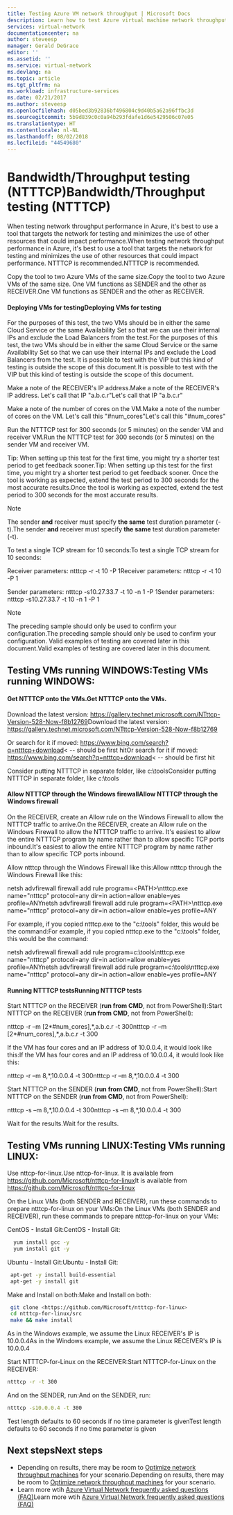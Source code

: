 ```yaml
---
title: Testing Azure VM network throughput | Microsoft Docs
description: Learn how to test Azure virtual machine network throughput.
services: virtual-network
documentationcenter: na
author: steveesp
manager: Gerald DeGrace
editor: ''
ms.assetid: ''
ms.service: virtual-network
ms.devlang: na
ms.topic: article
ms.tgt_pltfrm: na
ms.workload: infrastructure-services
ms.date: 02/21/2017
ms.author: steveesp
ms.openlocfilehash: d05bed3b92836bf496804c9d40b5a62a96ffbc3d
ms.sourcegitcommit: 5b9d839c0c0a94b293fdafe1d6e5429506c07e05
ms.translationtype: HT
ms.contentlocale: nl-NL
ms.lasthandoff: 08/02/2018
ms.locfileid: "44549680"
---
```

# <a name="bandwidththroughput-testing-ntttcp"></a><span data-ttu-id="92452-103">Bandwidth/Throughput testing (NTTTCP)</span><span class="sxs-lookup"><span data-stu-id="92452-103">Bandwidth/Throughput testing (NTTTCP)</span></span>

<span data-ttu-id="92452-104">When testing network throughput performance in Azure, it's best to use a tool that targets the network for testing and minimizes the use of other resources that could impact performance.</span><span class="sxs-lookup"><span data-stu-id="92452-104">When testing network throughput performance in Azure, it's best to use a tool that targets the network for testing and minimizes the use of other resources that could impact performance.</span></span> <span data-ttu-id="92452-105">NTTTCP is recommended.</span><span class="sxs-lookup"><span data-stu-id="92452-105">NTTTCP is recommended.</span></span>

<span data-ttu-id="92452-106">Copy the tool to two Azure VMs of the same size.</span><span class="sxs-lookup"><span data-stu-id="92452-106">Copy the tool to two Azure VMs of the same size.</span></span> <span data-ttu-id="92452-107">One VM functions as SENDER and the other as RECEIVER.</span><span class="sxs-lookup"><span data-stu-id="92452-107">One VM functions as SENDER and the other as RECEIVER.</span></span>

#### <a name="deploying-vms-for-testing"></a><span data-ttu-id="92452-108">Deploying VMs for testing</span><span class="sxs-lookup"><span data-stu-id="92452-108">Deploying VMs for testing</span></span>
<span data-ttu-id="92452-109">For the purposes of this test, the two VMs should be in either the same Cloud Service or the same Availability Set so that we can use their internal IPs and exclude the Load Balancers from the test.</span><span class="sxs-lookup"><span data-stu-id="92452-109">For the purposes of this test, the two VMs should be in either the same Cloud Service or the same Availability Set so that we can use their internal IPs and exclude the Load Balancers from the test.</span></span> <span data-ttu-id="92452-110">It is possible to test with the VIP but this kind of testing is outside the scope of this document.</span><span class="sxs-lookup"><span data-stu-id="92452-110">It is possible to test with the VIP but this kind of testing is outside the scope of this document.</span></span>
 
<span data-ttu-id="92452-111">Make a note of the RECEIVER's IP address.</span><span class="sxs-lookup"><span data-stu-id="92452-111">Make a note of the RECEIVER's IP address.</span></span> <span data-ttu-id="92452-112">Let's call that IP "a.b.c.r"</span><span class="sxs-lookup"><span data-stu-id="92452-112">Let's call that IP "a.b.c.r"</span></span>

<span data-ttu-id="92452-113">Make a note of the number of cores on the VM.</span><span class="sxs-lookup"><span data-stu-id="92452-113">Make a note of the number of cores on the VM.</span></span> <span data-ttu-id="92452-114">Let's call this "\#num\_cores"</span><span class="sxs-lookup"><span data-stu-id="92452-114">Let's call this "\#num\_cores"</span></span>
 
<span data-ttu-id="92452-115">Run the NTTTCP test for 300 seconds (or 5 minutes) on the sender VM and receiver VM.</span><span class="sxs-lookup"><span data-stu-id="92452-115">Run the NTTTCP test for 300 seconds (or 5 minutes) on the sender VM and receiver VM.</span></span>

<span data-ttu-id="92452-116">Tip: When setting up this test for the first time, you might try a shorter test period to get feedback sooner.</span><span class="sxs-lookup"><span data-stu-id="92452-116">Tip: When setting up this test for the first time, you might try a shorter test period to get feedback sooner.</span></span> <span data-ttu-id="92452-117">Once the tool is working as expected, extend the test period to 300 seconds for the most accurate results.</span><span class="sxs-lookup"><span data-stu-id="92452-117">Once the tool is working as expected, extend the test period to 300 seconds for the most accurate results.</span></span>

> [!NOTE]
> <span data-ttu-id="92452-118">The sender **and** receiver must specify **the same** test duration parameter (-t).</span><span class="sxs-lookup"><span data-stu-id="92452-118">The sender **and** receiver must specify **the same** test duration parameter (-t).</span></span>

<span data-ttu-id="92452-119">To test a single TCP stream for 10 seconds:</span><span class="sxs-lookup"><span data-stu-id="92452-119">To test a single TCP stream for 10 seconds:</span></span>

<span data-ttu-id="92452-120">Receiver parameters: ntttcp -r -t 10 -P 1</span><span class="sxs-lookup"><span data-stu-id="92452-120">Receiver parameters: ntttcp -r -t 10 -P 1</span></span>

<span data-ttu-id="92452-121">Sender parameters: ntttcp -s10.27.33.7 -t 10 -n 1 -P 1</span><span class="sxs-lookup"><span data-stu-id="92452-121">Sender parameters: ntttcp -s10.27.33.7 -t 10 -n 1 -P 1</span></span>

> [!NOTE]
> <span data-ttu-id="92452-122">The preceding sample should only be used to confirm your configuration.</span><span class="sxs-lookup"><span data-stu-id="92452-122">The preceding sample should only be used to confirm your configuration.</span></span> <span data-ttu-id="92452-123">Valid examples of testing are covered later in this document.</span><span class="sxs-lookup"><span data-stu-id="92452-123">Valid examples of testing are covered later in this document.</span></span>

## <a name="testing-vms-running-windows"></a><span data-ttu-id="92452-124">Testing VMs running WINDOWS:</span><span class="sxs-lookup"><span data-stu-id="92452-124">Testing VMs running WINDOWS:</span></span>

#### <a name="get-ntttcp-onto-the-vms"></a><span data-ttu-id="92452-125">Get NTTTCP onto the VMs.</span><span class="sxs-lookup"><span data-stu-id="92452-125">Get NTTTCP onto the VMs.</span></span>

<span data-ttu-id="92452-126">Download the latest version: <https://gallery.technet.microsoft.com/NTttcp-Version-528-Now-f8b12769></span><span class="sxs-lookup"><span data-stu-id="92452-126">Download the latest version: <https://gallery.technet.microsoft.com/NTttcp-Version-528-Now-f8b12769></span></span>

<span data-ttu-id="92452-127">Or search for it if moved: <https://www.bing.com/search?q=ntttcp+download>\< -- should be first hit</span><span class="sxs-lookup"><span data-stu-id="92452-127">Or search for it if moved: <https://www.bing.com/search?q=ntttcp+download>\< -- should be first hit</span></span>

<span data-ttu-id="92452-128">Consider putting NTTTCP in separate folder, like c:\\tools</span><span class="sxs-lookup"><span data-stu-id="92452-128">Consider putting NTTTCP in separate folder, like c:\\tools</span></span>

#### <a name="allow-ntttcp-through-the-windows-firewall"></a><span data-ttu-id="92452-129">Allow NTTTCP through the Windows firewall</span><span class="sxs-lookup"><span data-stu-id="92452-129">Allow NTTTCP through the Windows firewall</span></span>
<span data-ttu-id="92452-130">On the RECEIVER, create an Allow rule on the Windows Firewall to allow the NTTTCP traffic to arrive.</span><span class="sxs-lookup"><span data-stu-id="92452-130">On the RECEIVER, create an Allow rule on the Windows Firewall to allow the NTTTCP traffic to arrive.</span></span> <span data-ttu-id="92452-131">It's easiest to allow the entire NTTTCP program by name rather than to allow specific TCP ports inbound.</span><span class="sxs-lookup"><span data-stu-id="92452-131">It's easiest to allow the entire NTTTCP program by name rather than to allow specific TCP ports inbound.</span></span>

<span data-ttu-id="92452-132">Allow ntttcp through the Windows Firewall like this:</span><span class="sxs-lookup"><span data-stu-id="92452-132">Allow ntttcp through the Windows Firewall like this:</span></span>

<span data-ttu-id="92452-133">netsh advfirewall firewall add rule program=\<PATH\>\\ntttcp.exe name="ntttcp" protocol=any dir=in action=allow enable=yes profile=ANY</span><span class="sxs-lookup"><span data-stu-id="92452-133">netsh advfirewall firewall add rule program=\<PATH\>\\ntttcp.exe name="ntttcp" protocol=any dir=in action=allow enable=yes profile=ANY</span></span>

<span data-ttu-id="92452-134">For example, if you copied ntttcp.exe to the "c:\\tools" folder, this would be the command:</span><span class="sxs-lookup"><span data-stu-id="92452-134">For example, if you copied ntttcp.exe to the "c:\\tools" folder, this would be the command:</span></span> 

<span data-ttu-id="92452-135">netsh advfirewall firewall add rule program=c:\\tools\\ntttcp.exe name="ntttcp" protocol=any dir=in action=allow enable=yes profile=ANY</span><span class="sxs-lookup"><span data-stu-id="92452-135">netsh advfirewall firewall add rule program=c:\\tools\\ntttcp.exe name="ntttcp" protocol=any dir=in action=allow enable=yes profile=ANY</span></span>

#### <a name="running-ntttcp-tests"></a><span data-ttu-id="92452-136">Running NTTTCP tests</span><span class="sxs-lookup"><span data-stu-id="92452-136">Running NTTTCP tests</span></span>

<span data-ttu-id="92452-137">Start NTTTCP on the RECEIVER (**run from CMD**, not from PowerShell):</span><span class="sxs-lookup"><span data-stu-id="92452-137">Start NTTTCP on the RECEIVER (**run from CMD**, not from PowerShell):</span></span>

<span data-ttu-id="92452-138">ntttcp -r –m [2\*\#num\_cores],\*,a.b.c.r -t 300</span><span class="sxs-lookup"><span data-stu-id="92452-138">ntttcp -r –m [2\*\#num\_cores],\*,a.b.c.r -t 300</span></span>

<span data-ttu-id="92452-139">If the VM has four cores and an IP address of 10.0.0.4, it would look like this:</span><span class="sxs-lookup"><span data-stu-id="92452-139">If the VM has four cores and an IP address of 10.0.0.4, it would look like this:</span></span>

<span data-ttu-id="92452-140">ntttcp -r –m 8,\*,10.0.0.4 -t 300</span><span class="sxs-lookup"><span data-stu-id="92452-140">ntttcp -r –m 8,\*,10.0.0.4 -t 300</span></span>


<span data-ttu-id="92452-141">Start NTTTCP on the SENDER (**run from CMD**, not from PowerShell):</span><span class="sxs-lookup"><span data-stu-id="92452-141">Start NTTTCP on the SENDER (**run from CMD**, not from PowerShell):</span></span>

<span data-ttu-id="92452-142">ntttcp -s –m 8,\*,10.0.0.4 -t 300</span><span class="sxs-lookup"><span data-stu-id="92452-142">ntttcp -s –m 8,\*,10.0.0.4 -t 300</span></span> 

<span data-ttu-id="92452-143">Wait for the results.</span><span class="sxs-lookup"><span data-stu-id="92452-143">Wait for the results.</span></span>


## <a name="testing-vms-running-linux"></a><span data-ttu-id="92452-144">Testing VMs running LINUX:</span><span class="sxs-lookup"><span data-stu-id="92452-144">Testing VMs running LINUX:</span></span>

<span data-ttu-id="92452-145">Use nttcp-for-linux.</span><span class="sxs-lookup"><span data-stu-id="92452-145">Use nttcp-for-linux.</span></span> <span data-ttu-id="92452-146">It is available from <https://github.com/Microsoft/ntttcp-for-linux></span><span class="sxs-lookup"><span data-stu-id="92452-146">It is available from <https://github.com/Microsoft/ntttcp-for-linux></span></span>

<span data-ttu-id="92452-147">On the Linux VMs (both SENDER and RECEIVER), run these commands to prepare ntttcp-for-linux on your VMs:</span><span class="sxs-lookup"><span data-stu-id="92452-147">On the Linux VMs (both SENDER and RECEIVER), run these commands to prepare ntttcp-for-linux on your VMs:</span></span>

<span data-ttu-id="92452-148">CentOS - Install Git:</span><span class="sxs-lookup"><span data-stu-id="92452-148">CentOS - Install Git:</span></span>
``` bash
  yum install gcc -y  
  yum install git -y
```
<span data-ttu-id="92452-149">Ubuntu - Install Git:</span><span class="sxs-lookup"><span data-stu-id="92452-149">Ubuntu - Install Git:</span></span>
``` bash
 apt-get -y install build-essential  
 apt-get -y install git
```
<span data-ttu-id="92452-150">Make and Install on both:</span><span class="sxs-lookup"><span data-stu-id="92452-150">Make and Install on both:</span></span>
``` bash
 git clone <https://github.com/Microsoft/ntttcp-for-linux>
 cd ntttcp-for-linux/src
 make && make install
```

<span data-ttu-id="92452-151">As in the Windows example, we assume the Linux RECEIVER's IP is 10.0.0.4</span><span class="sxs-lookup"><span data-stu-id="92452-151">As in the Windows example, we assume the Linux RECEIVER's IP is 10.0.0.4</span></span>

<span data-ttu-id="92452-152">Start NTTTCP-for-Linux on the RECEIVER:</span><span class="sxs-lookup"><span data-stu-id="92452-152">Start NTTTCP-for-Linux on the RECEIVER:</span></span>

``` bash
ntttcp -r -t 300
```

<span data-ttu-id="92452-153">And on the SENDER, run:</span><span class="sxs-lookup"><span data-stu-id="92452-153">And on the SENDER, run:</span></span>

``` bash
ntttcp -s10.0.0.4 -t 300
```
 
<span data-ttu-id="92452-154">Test length defaults to 60 seconds if no time parameter is given</span><span class="sxs-lookup"><span data-stu-id="92452-154">Test length defaults to 60 seconds if no time parameter is given</span></span>

## <a name="next-steps"></a><span data-ttu-id="92452-155">Next steps</span><span class="sxs-lookup"><span data-stu-id="92452-155">Next steps</span></span>
* <span data-ttu-id="92452-156">Depending on results, there may be room to [Optimize network throughput machines](virtual-network-optimize-network-bandwidth.md) for your scenario.</span><span class="sxs-lookup"><span data-stu-id="92452-156">Depending on results, there may be room to [Optimize network throughput machines](virtual-network-optimize-network-bandwidth.md) for your scenario.</span></span>
* <span data-ttu-id="92452-157">Learn more wtih [Azure Virtual Network frequently asked questions (FAQ)](virtual-networks-faq.md)</span><span class="sxs-lookup"><span data-stu-id="92452-157">Learn more wtih [Azure Virtual Network frequently asked questions (FAQ)](virtual-networks-faq.md)</span></span>
